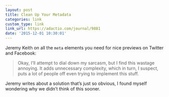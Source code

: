 ```yaml
---
layout: post
title: Clean Up Your Metadata
categories: link
custom_type: link
link_url: https://adactio.com/journal/9881
date: '2015-12-01 10:30:01'
---
```

Jeremy Keith on all the `meta` elements you need for nice previews on Twitter and Facebook:

> Okay, I’ll attempt to dial down my sarcasm, but I find this wastage annoying. It adds unnecessary complexity, which in turn, I suspect, puts a lot of people off even trying to implement this stuff.

Jeremy writes about a solution that’s just so obvious, I found myself wondering why we didn’t think of this sooner.